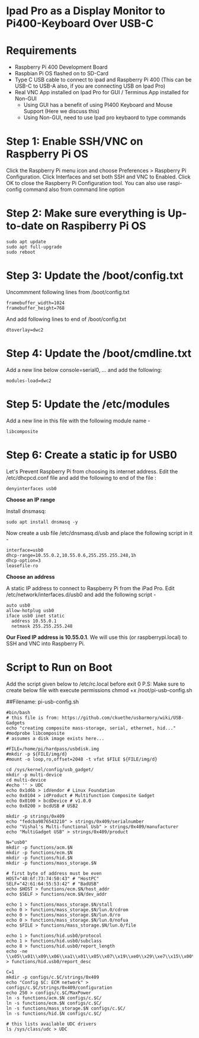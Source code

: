 # Ipad Pro as a Display Monitor to Pi400-Keyboard Over USB-C


# Requirements 

* Raspberry Pi 400 Development Board
* Raspbian Pi OS flashed on to SD-Card
* Type C USB cable to connect to ipad and Raspberry Pi 400 (This can be USB-C to USB-A also, if you are connecting USB on Ipad Pro)
* Real VNC App installed on Ipad Pro for GUI / Terminus App installed for Non-GUI
    * Using GUI has a benefit of using PI400 Keyboard and Mouse Support (Here we discuss this)
    * Using Non-GUI, need to use Ipad pro keybaord to type commands

# Step 1: Enable SSH/VNC on Raspberry Pi OS

Click the Raspberry Pi menu icon and choose Preferences > Raspberry Pi Configuration. Click Interfaces and set both SSH and VNC to Enabled. Click OK to close the Raspberry Pi Configuration tool.
You can also use raspi-config command also from command line option

# Step 2: Make sure everything is Up-to-date on Raspiberry Pi OS

```
sudo apt update
sudo apt full-upgrade
sudo reboot

```
# Step 3: Update the /boot/config.txt

Uncommment following lines from /boot/config.txt

```
framebuffer_width=1024
framebuffer_height=768

```
And add following lines to end of /boot/config.txt

```
dtoverlay=dwc2
````

# Step 4: Update the /boot/cmdline.txt

Add a new line below console=serial0, … and add the following:

```
modules-load=dwc2
```

# Step 5: Update the /etc/modules

Add a new line in this file with the following module name -

```
libcomposite
```

# Step 6: Create a static ip for USB0

Let's Prevent Raspberry Pi from choosing its internet address. 
Edit the /etc/dhcpcd.conf file and add the following to end of the file :

```
denyinterfaces usb0
```

**Choose an IP range**

Install dnsmasq:
```
sudo apt install dnsmasq -y
```

Now create a usb file  /etc/dnsmasq.d/usb and place the following script in it - 

```
interface=usb0
dhcp-range=10.55.0.2,10.55.0.6,255.255.255.248,1h
dhcp-option=3
leasefile-ro
```

**Choose an address**

A static IP address to connect to Raspberry Pi from the iPad Pro. Edit /etc/network/interfaces.d/usb0 and add the following script -
````
auto usb0
allow-hotplug usb0
iface usb0 inet static
  address 10.55.0.1
  netmask 255.255.255.248
  ````

**Our Fixed IP address is 10.55.0.1**. We will use this (or raspberrypi.local) to SSH and VNC into Raspberry Pi.


# Script to Run on Boot
Add the script given below to /etc/rc.local before exit 0
P.S: Make sure to create below file with execute permissions chmod +x /root/pi-usb-config.sh


##Filename: pi-usb-config.sh
```
#bin/bash
# this file is from: https://github.com/ckuethe/usbarmory/wiki/USB-Gadgets
echo "creating composite mass-storage, serial, ethernet, hid..."
#modprobe libcomposite
# assumes a disk image exists here...

#FILE=/home/pi/hardpass/usbdisk.img
#mkdir -p ${FILE/img/d}
#mount -o loop,ro,offset=2048 -t vfat $FILE ${FILE/img/d}

cd /sys/kernel/config/usb_gadget/
mkdir -p multi-device
cd multi-device
#echo '' > UDC
echo 0x1d6b > idVendor # Linux Foundation
echo 0x0104 > idProduct # Multifunction Composite Gadget
echo 0x0100 > bcdDevice # v1.0.0
echo 0x0200 > bcdUSB # USB2

mkdir -p strings/0x409
echo "fedcba9876543210" > strings/0x409/serialnumber
echo "Vishal's Multi-functional Usb" > strings/0x409/manufacturer
echo "MultiGadget USB" > strings/0x409/product

N="usb0"
mkdir -p functions/acm.$N
mkdir -p functions/ecm.$N
mkdir -p functions/hid.$N
mkdir -p functions/mass_storage.$N

# first byte of address must be even
HOST="48:6f:73:74:50:43" # "HostPC"
SELF="42:61:64:55:53:42" # "BadUSB"
echo $HOST > functions/ecm.$N/host_addr
echo $SELF > functions/ecm.$N/dev_addr

echo 1 > functions/mass_storage.$N/stall
echo 0 > functions/mass_storage.$N/lun.0/cdrom
echo 0 > functions/mass_storage.$N/lun.0/ro
echo 0 > functions/mass_storage.$N/lun.0/nofua
echo $FILE > functions/mass_storage.$N/lun.0/file

echo 1 > functions/hid.usb0/protocol
echo 1 > functions/hid.usb0/subclass
echo 8 > functions/hid.usb0/report_length
echo -ne \\x05\\x01\\x09\\x06\\xa1\\x01\\x05\\x07\\x19\\xe0\\x29\\xe7\\x15\\x00\\x25\\x01\\x75\\x01\\x95\\x08\\x81\\x02\\x95\\x01\\x75\\x08\\x81\\x03\\x95\\x05\\x75\\x01\\x05\\x08\\x19\\x01\\x29\\x05\\x91\\x02\\x95\\x01\\x75\\x03\\x91\\x03\\x95\\x06\\x75\\x08\\x15\\x00\\x25\\x65\\x05\\x07\\x19\\x00\\x29\\x65\\x81\\x00\\xc0 > functions/hid.usb0/report_desc

C=1
mkdir -p configs/c.$C/strings/0x409
echo "Config $C: ECM network" > configs/c.$C/strings/0x409/configuration
echo 250 > configs/c.$C/MaxPower
ln -s functions/acm.$N configs/c.$C/
ln -s functions/ecm.$N configs/c.$C/
ln -s functions/mass_storage.$N configs/c.$C/
ln -s functions/hid.$N configs/c.$C/

# this lists available UDC drivers
ls /sys/class/udc > UDC
```

